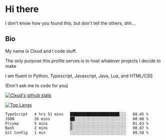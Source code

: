 

# Hi there
I don't know how you found this, but don't tell the others, shh...

## Bio
My name is Clxud and I code stuff.

The only purpose this profile serves is to host whatever projects I decide to make

I am fluent in Python, Typescript, Javascript, Java, Lua, and HTML/CSS



(Don't ask me to code for you)

[![Clxud's github stats](https://github-readme-stats.vercel.app/api?username=cloudwithax&count_private=true&theme=dark&show_icons=true)](https://github.com/anuraghazra/github-readme-stats) 

[![Top Langs](https://github-readme-stats.vercel.app/api/top-langs/?username=cloudwithax&theme=dark)](https://github.com/anuraghazra/github-readme-stats)

<!--START_SECTION:waka-->

```txt
TypeScript   4 hrs 51 mins   ██████████████████████░░░   88.45 %
JSON         26 mins         ██░░░░░░░░░░░░░░░░░░░░░░░   08.00 %
Prisma       5 mins          ▒░░░░░░░░░░░░░░░░░░░░░░░░   01.63 %
Bash         2 mins          ▒░░░░░░░░░░░░░░░░░░░░░░░░   00.87 %
Git Config   1 min           ░░░░░░░░░░░░░░░░░░░░░░░░░   00.50 %
```

<!--END_SECTION:waka-->







